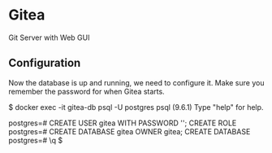 # Gitea

Git Server with Web GUI

## Configuration


Now the database is up and running, we need to configure it. Make sure you remember the password for when Gitea starts.

$ docker exec -it gitea-db psql -U postgres
psql (9.6.1)
Type "help" for help.

postgres=# CREATE USER gitea WITH PASSWORD '<PASSWORD>';
CREATE ROLE
postgres=# CREATE DATABASE gitea OWNER gitea;
CREATE DATABASE
postgres=# \q
$

